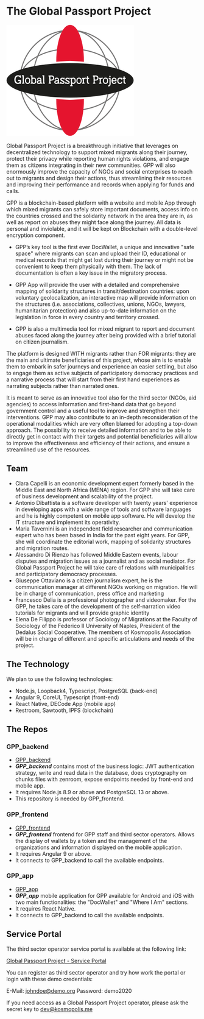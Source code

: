 # The Global Passport Project
![Global Passport Project Logo](https://raw.githubusercontent.com/LedgerProject/GPP_backend/main/logo.png)

Global Passport Project is a breakthrough initiative that leverages on decentralized technology to support mixed migrants along their journey, protect their privacy while reporting human rights violations, and engage them as citizens integrating in their new communities. GPP will also enormously improve the capacity of NGOs and social enterprises to reach out to migrants and design their actions, thus streamlining their resources and improving their performance and records when applying for funds and calls.

GPP is a blockchain-based platform with a website and mobile App through which mixed migrants can safely store important documents, access info on
the countries crossed and the solidarity network in the area they are in, as well as report on abuses they might face along the journey. All data is personal and inviolable, and it will be kept on Blockchain with a double-level encryption component.

* GPP’s key tool is the first ever DocWallet, a unique and innovative "safe space" where migrants can scan and upload their ID, educational or medical records that might get lost during their journey or might not be convenient to keep them physically with them. The lack of documentation is often a key issue in the migratory process.

* GPP App will provide the user with a detailed and comprehensive mapping of solidarity structures in transit/destination countries: upon voluntary geolocalization, an interactive map will provide information on the structures (i.e. associations, collectives, unions, NGOs, lawyers, humanitarian protection) and also up-to-date information on the legislation in force in every country and territory crossed.

* GPP is also a multimedia tool for mixed migrant to report and document abuses faced along the journey after being provided with a brief tutorial on citizen journalism.

The platform is designed WITH migrants rather than FOR migrants: they are the main and ultimate beneficiaries of this project, whose aim is to enable them to embark in safer journeys and experience an easier settling, but also to engage them as active subjects of participatory democracy practices and a narrative process that will start from their first hand experiences as narrating subjects rather than narrated ones.

It is meant to serve as an innovative tool also for the third sector (NGOs, aid agencies) to access information and first-hand data that go beyond government control and a useful tool to improve and strengthen their interventions. GPP may also contribute to an in-depth reconsideration of the operational modalities which are very often blamed for adopting a top-down approach. The possibility to receive detailed information and to be able to directly get in contact with their targets and potential beneficiaries will allow to improve the effectiveness and efficiency of their actions, and ensure a streamlined use of the resources.

## Team

* Clara Capelli is an economic development expert formerly based in the Middle East and North Africa (MENA) region. For GPP she will take care of business development and scalability of the project.
* Antonio Dibattista is a software developer with twenty years' experience in developing apps with a wide range of tools and software languages and he is highly competent on mobile app software. He will develop the IT structure and implement its operativity. 
* Maria Tavernini is an independent field researcher and communication expert who has been based in India for the past eight years. For GPP, she will coordinate the editorial work, mapping of solidarity structures and migration routes. 
* Alessandro Di Rienzo has followed Middle Eastern events, labour disputes and migration issues as a journalist and as social mediator. For Global Passport Project he will take care of relations with municipalities and participatory democracy processes.
* Giuseppe Ottaviano is a citizen journalism expert, he is the communication manager at different NGOs working on migration. He will be in charge of communication, press office and marketing 
* Francesco Delia is a professional photographer and videomaker. For the GPP, he takes care of the development of the self-narration video tutorials for migrants and will provide graphic identity
* Elena De Filippo is professor of Sociology of Migrations at the Faculty of Sociology of the Federico II University of Naples, President of the Dedalus Social Cooperative. 
The members of Kosmopolis Association will be in charge of different and specific articulations and needs of the project.

## The Technology

We plan to use the following technologies:

 - Node.js, Loopback4, Typescript, PostgreSQL (back-end)
 - Angular 9, CoreUI, Typescript (front-end)
 - React Native, DECode App (mobile app)
 - Restroom, Sawtooth, IPFS (blockchain)

## The Repos

###  GPP_backend
 - [GPP_backend](https://github.com/LedgerProject/GPP_backend)
 - ***GPP_backend*** contains most of the business logic: JWT authentication strategy, write and read data in the database, does cryptography on chunks files with zenroom, expose endpoints needed by front-end and mobile app.
 - It requires Node.js 8.9 or above and PostgreSQL 13 or above.
 - This repository is needed by GPP_frontend.

###  GPP_frontend
 - [GPP_frontend](https://github.com/LedgerProject/GPP_frontend)
 - ***GPP_frontend*** frontend for GPP staff and third sector operators. Allows the display of wallets by a token and the management of the organizations and information displayed on the mobile application.
 - It requires Angular 9 or above.
 - It connects to GPP_backend to call the available endpoints.

###  GPP_app
 - [GPP_app](https://github.com/LedgerProject/GPP_app)
 - ***GPP_app*** mobile application for GPP available for Android and iOS with two main functionalities: the "DocWallet" and "Where I Am" sections.
 - It requires React Native.
 - It connects to GPP_backend to call the available endpoints.

## Service Portal

The third sector operator service portal is available at the following link:

[Global Passport Project - Service Portal](https://www.globalpassportproject.org)

You can register as third sector operator and try how work the portal or login with these demo credentials:

E-Mail: johndoe@demo.org
Password: demo2020

If you need access as a Global Passport Project operator, please ask the secret key to [dev@kosmopolis.me](mailto:dev@kosmopolis.me)
